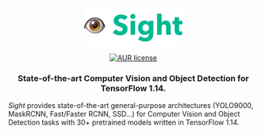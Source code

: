<p align="center">
    <br>
	<img src="./Assets/logo.png" width=200>
    <br>
<p>

<p align="center">
    <a href="https://github.com/rish-16/sight/blob/master/LICENSE">
		<img alt="AUR license" src="https://img.shields.io/badge/License-Apache%202.0-yellow.svg">
    </a>
</p>

<h3 align="center">
<p>State-of-the-art Computer Vision and Object Detection for TensorFlow 1.14.</p>
</h3>

*Sight* provides state-of-the-art general-purpose architectures (YOLO9000, MaskRCNN, Fast/Faster RCNN, SSD...) for Computer Vision and Object Detection tasks with 30+ pretrained models written in TensorFlow 1.14.